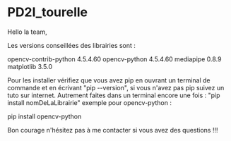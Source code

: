 # PD2I_tourelle

Hello la team,

Les versions conseillées des librairies sont :

opencv-contrib-python        4.5.4.60
opencv-python                4.5.4.60
mediapipe                    0.8.9
matplotlib                   3.5.0

Pour les installer vérifiez que vous avez pip en ouvrant un terminal de commande et en écrivant "pip --version", si vous n'avez pas pip suivez un tuto sur internet.
Autrement faites dans un terminal encore une fois :
"pip install nomDeLaLibrairie"
exemple pour opencv-python :

pip install opencv-python

Bon courage n'hésitez pas à me contacter si vous avez des questions !!!

